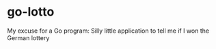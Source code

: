 # go-lotto
My excuse for a Go program: Silly little application to tell me if I won the German lottery
